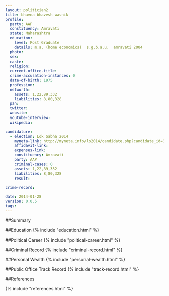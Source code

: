 ```yaml
---
layout: politician2
title: bhavna bhavesh wasnik
profile: 
  party: AAP
  constituency: Amravati
  state: Maharashtra
  education: 
    level: Post Graduate
    details: m.a. (home economics)  s.g.b.a.u.  amravati 2004
  photo: 
  sex: 
  caste: 
  religion: 
  current-office-title: 
  crime-accusation-instances: 0
  date-of-birth: 1975
  profession: 
  networth: 
    assets: 1,22,89,332
    liabilities: 8,80,328
  pan: 
  twitter: 
  website: 
  youtube-interview: 
  wikipedia: 

candidature: 
  - election: Lok Sabha 2014
    myneta-link: http://myneta.info/ls2014/candidate.php?candidate_id=316
    affidavit-link: 
    expenses-link: 
    constituency: Amravati 
    party: AAP
    criminal-cases: 0
    assets: 1,22,89,332
    liabilities: 8,80,328
    result:  

crime-record: 

date: 2014-01-28
version: 0.0.5
tags: 
---
```

##Summary


##Education
{% include "education.html" %}


##Political Career
{% include "political-career.html" %}


##Criminal Record
{% include "criminal-record.html" %}


##Personal Wealth
{% include "personal-wealth.html" %}


##Public Office Track Record
{% include "track-record.html" %}


##References


{% include "references.html" %}